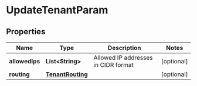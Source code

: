 

# UpdateTenantParam


## Properties

| Name | Type | Description | Notes |
|------------ | ------------- | ------------- | -------------|
|**allowedIps** | **List&lt;String&gt;** | Allowed IP addresses in CIDR format |  [optional] |
|**routing** | [**TenantRouting**](TenantRouting.md) |  |  [optional] |



